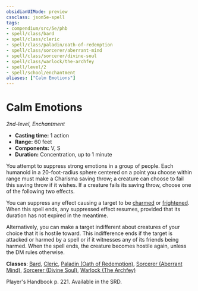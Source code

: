 ```yaml
---
obsidianUIMode: preview
cssclass: json5e-spell
tags:
- compendium/src/5e/phb
- spell/class/bard
- spell/class/cleric
- spell/class/paladin/oath-of-redemption
- spell/class/sorcerer/aberrant-mind
- spell/class/sorcerer/divine-soul
- spell/class/warlock/the-archfey
- spell/level/2
- spell/school/enchantment
aliases: ["Calm Emotions"]
---
```

# Calm Emotions
*2nd-level, Enchantment*  

- **Casting time:** 1 action
- **Range:** 60 feet
- **Components:** V, S
- **Duration:** Concentration, up to 1 minute

You attempt to suppress strong emotions in a group of people. Each humanoid in a 20-foot-radius sphere centered on a point you choose within range must make a Charisma saving throw; a creature can choose to fail this saving throw if it wishes. If a creature fails its saving throw, choose one of the following two effects.

You can suppress any effect causing a target to be [charmed](../../5e-rules/conditions.md##charmed) or [frightened](../../5e-rules/conditions.md##frightened). When this spell ends, any suppressed effect resumes, provided that its duration has not expired in the meantime.

Alternatively, you can make a target indifferent about creatures of your choice that it is hostile toward. This indifference ends if the target is attacked or harmed by a spell or if it witnesses any of its friends being harmed. When the spell ends, the creature becomes hostile again, unless the DM rules otherwise.

**Classes**: [Bard](../classes/bard.md#), [Cleric](../classes/cleric.md#), [Paladin (Oath of Redemption)](../classes/paladin-oath-of-redemption-xge.md#), [Sorcerer (Aberrant Mind)](../classes/sorcerer-aberrant-mind-tce.md#), [Sorcerer (Divine Soul)](../classes/sorcerer-divine-soul-xge.md#), [Warlock (The Archfey)](../classes/warlock-the-archfey.md#)

Player's Handbook p. 221. Available in the SRD.